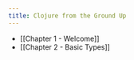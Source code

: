 ```yaml
---
title: Clojure from the Ground Up
---
```


<ul>
  <li>[[Chapter 1 - Welcome]]</li>
  <li>[[Chapter 2 - Basic Types]]</li>
</ul>

